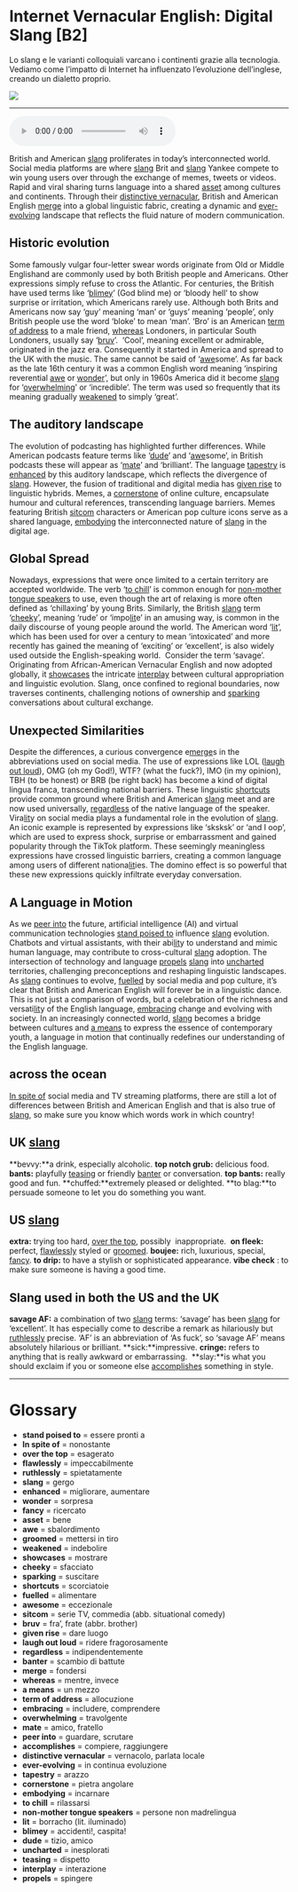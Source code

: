 # Internet Vernacular English: Digital Slang   [B2]

Lo slang e le varianti colloquiali varcano i continenti grazie alla tecnologia. Vediamo come l’impatto di Internet ha influenzato l’evoluzione dell’inglese, creando un dialetto proprio.

![](Internet%20Vernacular%20English%20Digital%20Slang.jpg)

--------------

<div>
<audio controls autoplay>
    <source src="https:/raw.githubusercontent.com/dartie/speakup/main/2024-09/Internet%20Vernacular%20English%20Digital%20Slang.mp3" type="audio/mpeg">
</audio>
</div>


British and American [slang](## "gergo") proliferates in today’s interconnected world. Social media platforms are where [slang](## "gergo") Brit and [slang](## "gergo") Yankee compete to win young users over through the exchange of memes, tweets or videos. Rapid and viral sharing turns language into a shared [asset](## "bene") among cultures and continents. Through their [distinctive vernacular](## "vernacolo, parlata locale"), British and American English [merge](## "fondersi") into a global linguistic fabric, creating a dynamic and [ever-evolving](## "in continua evoluzione") landscape that reflects the fluid nature of modern communication.

## Historic evolution
Some famously vulgar four-letter swear words originate from Old or Middle Englishand are commonly used by both British people and Americans. Other expressions simply refuse to cross the Atlantic. For centuries, the British have used terms like ‘[blimey](## "accidenti!, caspita!")’ (God blind me) or ‘bloody hell’ to show surprise or irritation, which Americans rarely use. Although both Brits and Americans now say ‘guy’ meaning ‘man’ or ‘guys’ meaning ‘people’, only British people use the word ‘bloke’ to mean ‘man’. ‘Bro’ is an American [term of address](## "allocuzione") to a male friend, [whereas](## "mentre, invece") Londoners, in particular South Londoners, usually say ‘[bruv](## "fra’, frate (abbr. brother)")’. 
‘Cool’, meaning excellent or admirable, originated in the jazz era. Consequently it started in America and spread to the UK with the music. The same cannot be said of ‘[awe](## "sbalordimento")some’. As far back as the late 16th century it was a common English word meaning ‘inspiring reverential [awe](## "sbalordimento") or [wonder](## "sorpresa")’, but only in 1960s America did it become [slang](## "gergo") for ‘[overwhelming](## "travolgente")’ or ‘incredible’. The term was used so frequently that its meaning gradually [weakened](## "indebolire") to simply ‘great’.

## The auditory landscape
The evolution of podcasting has highlighted further differences. While American podcasts feature terms like ‘[dude](## "tizio, amico")’ and ‘[awe](## "sbalordimento")some’, in British podcasts these will appear as ‘[mate](## "amico, fratello")’ and ‘brilliant’. The language [tapestry](## "arazzo") is [enhanced](## "migliorare, aumentare") by this auditory landscape, which reflects the divergence of [slang](## "gergo").
However, the fusion of traditional and digital media has [given rise](## "dare luogo") to linguistic hybrids. Memes, a [cornerstone](## "pietra angolare") of online culture, encapsulate humour and cultural references, transcending language barriers. Memes featuring British [sitcom](## "serie TV, commedia (abb. situational comedy)") characters or American pop culture icons serve as a shared language, [embodying](## "incarnare") the interconnected nature of [slang](## "gergo") in the digital age.

## Global Spread
Nowadays, expressions that were once limited to a certain territory are accepted worldwide. The verb ‘[to chill](## "rilassarsi")’ is common enough for [non-mother tongue speakers](## "persone non madrelingua") to use, even though the art of relaxing is more often defined as ‘chillaxing’ by young Brits. Similarly, the British [slang](## "gergo") term ‘[cheeky](## "sfacciato")’, meaning ‘rude’ or ‘impo[lit](## "borracho (lit. iluminado)")e’ in an amusing way, is common in the daily discourse of young people around the world. The American word ‘[lit](## "borracho (lit. iluminado)")’, which has been used for over a century to mean ‘intoxicated’ and more recently has gained the meaning of ‘exciting’ or ‘excellent’, is also widely used outside the English-speaking world. 
Consider the term ‘savage’. Originating from African-American Vernacular English and now adopted globally, it [showcases](## "mostrare") the intricate [interplay](## "interazione") between cultural appropriation and linguistic evolution. Slang, once confined to regional boundaries, now traverses continents, challenging notions of ownership and [sparking](## "suscitare") conversations about cultural exchange.

## Unexpected Similarities
Despite the differences, a curious convergence e[merge](## "fondersi")s in the abbreviations used on social media. The use of expressions like LOL ([laugh out loud](## "ridere fragorosamente")), OMG (oh my God!), WTF? (what the fuck?), IMO (in my opinion), TBH (to be honest) or BRB (be right back) has become a kind of digital lingua franca, transcending national barriers. These linguistic [shortcuts](## "scorciatoie") provide common ground where British and American [slang](## "gergo") meet and are now used universally, [regardless](## "indipendentemente") of the native language of the speaker.
Vira[lit](## "borracho (lit. iluminado)")y on social media plays a fundamental role in the evolution of [slang](## "gergo"). An iconic example is represented by expressions like ‘sksksk’ or ‘and I oop’, which are used to express shock, surprise or embarrassment and gained popularity through the TikTok platform. These seemingly meaningless expressions have crossed linguistic barriers, creating a common language among users of different nationa[lit](## "borracho (lit. iluminado)")ies. The domino effect is so powerful that these new expressions quickly infiltrate everyday conversation.

## A Language in Motion
As we [peer into](## "guardare, scrutare") the future, artificial intelligence (AI) and virtual communication technologies [stand poised to](## "essere pronti a") influence [slang](## "gergo") evolution. Chatbots and virtual assistants, with their abi[lit](## "borracho (lit. iluminado)")y to understand and mimic human language, may contribute to cross-cultural [slang](## "gergo") adoption. The intersection of technology and language [propels](## "spingere") [slang](## "gergo") into [uncharted](## "inesplorati") territories, challenging preconceptions and reshaping linguistic landscapes.
As [slang](## "gergo") continues to evolve, [fuelled](## "alimentare") by social media and pop culture, it’s clear that British and American English will forever be in a linguistic dance. This is not just a comparison of words, but a celebration of the richness and versati[lit](## "borracho (lit. iluminado)")y of the English language, [embracing](## "includere, comprendere") change and evolving with society. In an increasingly connected world, [slang](## "gergo") becomes a bridge between cultures and [a means](## "un mezzo") to express the essence of contemporary youth, a language in motion that continually redefines our understanding of the English language.  

## across the ocean 
[In spite of](## "nonostante") social media and TV streaming platforms, there are still a lot of differences between British and American English and that is also true of [slang](## "gergo"), so make sure you know which words work in which country!

## UK [slang](## "gergo")
**bevvy:**a drink, especially alcoholic.
**top notch grub:** delicious food.
**bants:** playfully [teasing](## "dispetto") or friendly [banter](## "scambio di battute") or conversation.
**top bants:** really good and fun.
**chuffed:**extremely pleased or delighted.
**to blag:**to persuade someone to let you do something you want.

## US [slang](## "gergo")
**extra:** trying too hard, [over the top](## "esagerato"), possibly  inappropriate. 
**on fleek:** perfect, [flawlessly](## "impeccabilmente") styled or [groomed](## "mettersi in tiro").
**boujee:** rich, luxurious, special, [fancy](## "ricercato").
**to drip:** to have a stylish or sophisticated appearance.
**vibe check** : to make sure someone is having a good time. 

## Slang used in both the US and the UK
**savage AF:** a combination of two [slang](## "gergo") terms: ‘savage’ has been [slang](## "gergo") for ‘excellent’. It has especially come to describe a remark as hilariously but [ruthlessly](## "spietatamente") precise. ‘AF’ is an abbreviation of ‘As fuck’, so ‘savage AF’ means absolutely hilarious or brilliant.
**sick:**impressive.
**cringe:** refers to anything that is really awkward or embarrassing. 
**slay:**is what you should exclaim if you or someone else [accomplishes](## "compiere, raggiungere") something in style.
 

--------------

<div style = "display:block; clear:both; page-break-after:always;"></div>

# Glossary
* **stand poised to** = essere pronti a
* **In spite of** = nonostante
* **over the top** = esagerato
* **flawlessly** = impeccabilmente
* **ruthlessly** = spietatamente
* **slang** = gergo
* **enhanced** = migliorare, aumentare
* **wonder** = sorpresa
* **fancy** = ricercato
* **asset** = bene
* **awe** = sbalordimento
* **groomed** = mettersi in tiro
* **weakened** = indebolire
* **showcases** = mostrare
* **cheeky** = sfacciato
* **sparking** = suscitare
* **shortcuts** = scorciatoie
* **fuelled** = alimentare
* **awesome** = eccezionale
* **sitcom** = serie TV, commedia (abb. situational comedy)
* **bruv** = fra’, frate (abbr. brother)
* **given rise** = dare luogo
* **laugh out loud** = ridere fragorosamente
* **regardless** = indipendentemente
* **banter** = scambio di battute
* **merge** = fondersi
* **whereas** = mentre, invece
* **a means** = un mezzo
* **term of address** = allocuzione
* **embracing** = includere, comprendere
* **overwhelming** = travolgente
* **mate** = amico, fratello
* **peer into** = guardare, scrutare
* **accomplishes** = compiere, raggiungere
* **distinctive vernacular** = vernacolo, parlata locale
* **ever-evolving** = in continua evoluzione
* **tapestry** = arazzo
* **cornerstone** = pietra angolare
* **embodying** = incarnare
* **to chill** = rilassarsi
* **non-mother tongue speakers** = persone non madrelingua
* **lit** = borracho (lit. iluminado)
* **blimey** = accidenti!, caspita!
* **dude** = tizio, amico
* **uncharted** = inesplorati
* **teasing** = dispetto
* **interplay** = interazione
* **propels** = spingere
